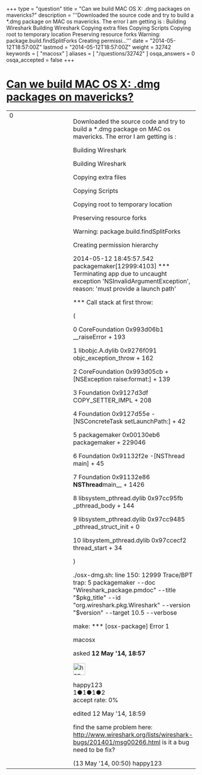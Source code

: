+++
type = "question"
title = "Can we build MAC OS X: .dmg packages on mavericks?"
description = '''Downloaded the source code and try to build a *.dmg package on MAC os mavericks.  The error I am getting is : Building Wireshark Building Wireshark Copying extra files Copying Scripts Copying root to temporary location Preserving resource forks Warning: package.build.findSplitForks Creating permissi...'''
date = "2014-05-12T18:57:00Z"
lastmod = "2014-05-12T18:57:00Z"
weight = 32742
keywords = [ "macosx" ]
aliases = [ "/questions/32742" ]
osqa_answers = 0
osqa_accepted = false
+++

<div class="headNormal">

# [Can we build MAC OS X: .dmg packages on mavericks?](/questions/32742/can-we-build-mac-os-x-dmg-packages-on-mavericks)

</div>

<div id="main-body">

<div id="askform">

<table id="question-table" style="width:100%;"><colgroup><col style="width: 50%" /><col style="width: 50%" /></colgroup><tbody><tr class="odd"><td style="width: 30px; vertical-align: top"><div class="vote-buttons"><div id="post-32742-score" class="post-score" title="current number of votes">0</div><div id="favorite-count" class="favorite-count"></div></div></td><td><div id="item-right"><div class="question-body"><p>Downloaded the source code and try to build a *.dmg package on MAC os mavericks. The error I am getting is :</p><p>Building Wireshark</p><p>Building Wireshark</p><p>Copying extra files</p><p>Copying Scripts</p><p>Copying root to temporary location</p><p>Preserving resource forks</p><p>Warning: package.build.findSplitForks</p><p>Creating permission hierarchy</p><p>2014-05-12 18:45:57.542 packagemaker[12999:4103] *** Terminating app due to uncaught exception 'NSInvalidArgumentException', reason: 'must provide a launch path'</p><p>*** Call stack at first throw:</p><p>(</p><p>0 CoreFoundation 0x993d06b1 __raiseError + 193</p><p>1 libobjc.A.dylib 0x9276f091 objc_exception_throw + 162</p><p>2 CoreFoundation 0x993d05cb +[NSException raise:format:] + 139</p><p>3 Foundation 0x9127d3df COPY_SETTER_IMPL + 208</p><p>4 Foundation 0x9127d55e -[NSConcreteTask setLaunchPath:] + 42</p><p>5 packagemaker 0x00130eb6 packagemaker + 229046</p><p>6 Foundation 0x91132f2e -[NSThread main] + 45</p><p>7 Foundation 0x91132e86 <strong>NSThread</strong>main__ + 1426</p><p>8 libsystem_pthread.dylib 0x97cc95fb _pthread_body + 144</p><p>9 libsystem_pthread.dylib 0x97cc9485 _pthread_struct_init + 0</p><p>10 libsystem_pthread.dylib 0x97ccecf2 thread_start + 34</p><p>)</p><p>./osx-dmg.sh: line 150: 12999 Trace/BPT trap: 5 packagemaker --doc "Wireshark_package.pmdoc" --title "$pkg_title" --id "org.wireshark.pkg.Wireshark" --version "$version" --target 10.5 --verbose</p><p>make: *** [osx-package] Error 1</p></div><div id="question-tags" class="tags-container tags">macosx</div><div id="question-controls" class="post-controls"></div><div class="post-update-info-container"><div class="post-update-info post-update-info-user"><p>asked <strong>12 May '14, 18:57</strong></p><img src="https://secure.gravatar.com/avatar/a0493f47a59fa99e13242a0f65449dd6?s=32&amp;d=identicon&amp;r=g" class="gravatar" width="32" height="32" alt="happy123&#39;s gravatar image" /><p>happy123<br />
<span class="score" title="1 reputation points">1</span><span title="1 badges"><span class="badge1">●</span><span class="badgecount">1</span></span><span title="1 badges"><span class="silver">●</span><span class="badgecount">1</span></span><span title="2 badges"><span class="bronze">●</span><span class="badgecount">2</span></span><br />
<span class="accept_rate" title="Rate of the user&#39;s accepted answers">accept rate:</span> <span title="happy123 has no accepted answers">0%</span></p></div><div class="post-update-info post-update-info-edited"><p>edited 12 May '14, 18:59</p></div></div><div id="comments-container-32742" class="comments-container"><span id="32750"></span><div id="comment-32750" class="comment"><div id="post-32750-score" class="comment-score"></div><div class="comment-text"><p>find the same problem here: <a href="http://www.wireshark.org/lists/wireshark-bugs/201401/msg00266.html">http://www.wireshark.org/lists/wireshark-bugs/201401/msg00266.html</a> is it a bug need to be fix?</p></div><div id="comment-32750-info" class="comment-info"><span class="comment-age">(13 May '14, 00:50)</span> happy123</div></div></div><div id="comment-tools-32742" class="comment-tools"></div><div class="clear"></div><div id="comment-32742-form-container" class="comment-form-container"></div><div class="clear"></div></div></td></tr></tbody></table>

</div>

</div>

